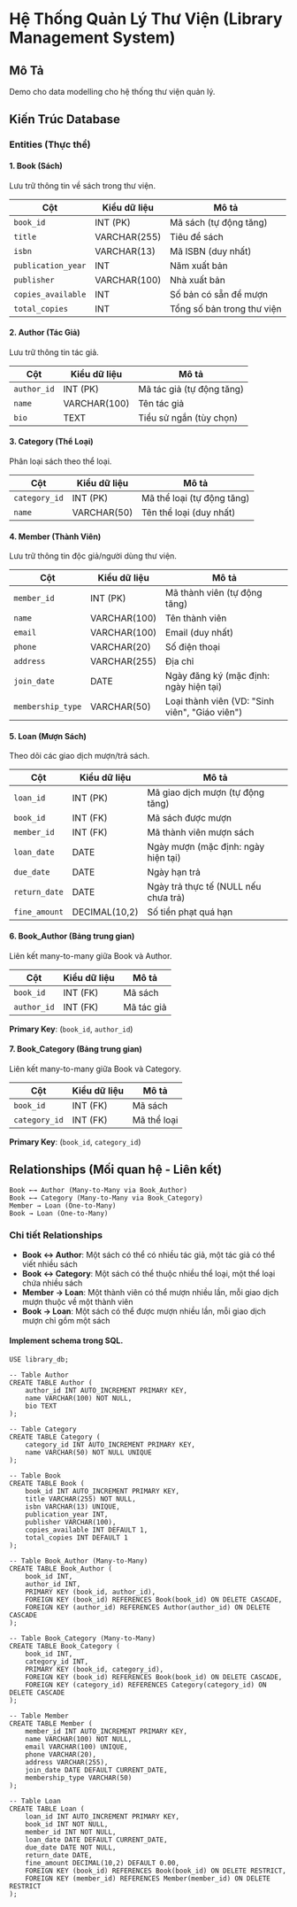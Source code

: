 # Hệ Thống Quản Lý Thư Viện (Library Management System)

## Mô Tả

Demo cho data modelling cho hệ thống thư viện quản lý.

## Kiến Trúc Database

### Entities (Thực thể)

#### 1. Book (Sách)
Lưu trữ thông tin về sách trong thư viện.

| Cột | Kiểu dữ liệu | Mô tả |
|-----|--------------|-------|
| `book_id` | INT (PK) | Mã sách (tự động tăng) |
| `title` | VARCHAR(255) | Tiêu đề sách |
| `isbn` | VARCHAR(13) | Mã ISBN (duy nhất) |
| `publication_year` | INT | Năm xuất bản |
| `publisher` | VARCHAR(100) | Nhà xuất bản |
| `copies_available` | INT | Số bản có sẵn để mượn |
| `total_copies` | INT | Tổng số bản trong thư viện |

#### 2. Author (Tác Giả)
Lưu trữ thông tin tác giả.

| Cột | Kiểu dữ liệu | Mô tả |
|-----|--------------|-------|
| `author_id` | INT (PK) | Mã tác giả (tự động tăng) |
| `name` | VARCHAR(100) | Tên tác giả |
| `bio` | TEXT | Tiểu sử ngắn (tùy chọn) |

#### 3. Category (Thể Loại)
Phân loại sách theo thể loại.

| Cột | Kiểu dữ liệu | Mô tả |
|-----|--------------|-------|
| `category_id` | INT (PK) | Mã thể loại (tự động tăng) |
| `name` | VARCHAR(50) | Tên thể loại (duy nhất) |

#### 4. Member (Thành Viên)
Lưu trữ thông tin độc giả/người dùng thư viện.

| Cột | Kiểu dữ liệu | Mô tả |
|-----|--------------|-------|
| `member_id` | INT (PK) | Mã thành viên (tự động tăng) |
| `name` | VARCHAR(100) | Tên thành viên |
| `email` | VARCHAR(100) | Email (duy nhất) |
| `phone` | VARCHAR(20) | Số điện thoại |
| `address` | VARCHAR(255) | Địa chỉ |
| `join_date` | DATE | Ngày đăng ký (mặc định: ngày hiện tại) |
| `membership_type` | VARCHAR(50) | Loại thành viên (VD: "Sinh viên", "Giáo viên") |

#### 5. Loan (Mượn Sách)
Theo dõi các giao dịch mượn/trả sách.

| Cột | Kiểu dữ liệu | Mô tả |
|-----|--------------|-------|
| `loan_id` | INT (PK) | Mã giao dịch mượn (tự động tăng) |
| `book_id` | INT (FK) | Mã sách được mượn |
| `member_id` | INT (FK) | Mã thành viên mượn sách |
| `loan_date` | DATE | Ngày mượn (mặc định: ngày hiện tại) |
| `due_date` | DATE | Ngày hạn trả |
| `return_date` | DATE | Ngày trả thực tế (NULL nếu chưa trả) |
| `fine_amount` | DECIMAL(10,2) | Số tiền phạt quá hạn |

#### 6. Book_Author (Bảng trung gian)
Liên kết many-to-many giữa Book và Author.

| Cột | Kiểu dữ liệu | Mô tả |
|-----|--------------|-------|
| `book_id` | INT (FK) | Mã sách |
| `author_id` | INT (FK) | Mã tác giả |

**Primary Key**: (`book_id`, `author_id`)

#### 7. Book_Category (Bảng trung gian)
Liên kết many-to-many giữa Book và Category.

| Cột | Kiểu dữ liệu | Mô tả |
|-----|--------------|-------|
| `book_id` | INT (FK) | Mã sách |
| `category_id` | INT (FK) | Mã thể loại |

**Primary Key**: (`book_id`, `category_id`)

## Relationships (Mối quan hệ - Liên kết)

```
Book ←→ Author (Many-to-Many via Book_Author)
Book ←→ Category (Many-to-Many via Book_Category)
Member → Loan (One-to-Many)
Book → Loan (One-to-Many)
```

### Chi tiết Relationships

- **Book ↔ Author**: Một sách có thể có nhiều tác giả, một tác giả có thể viết nhiều sách
- **Book ↔ Category**: Một sách có thể thuộc nhiều thể loại, một thể loại chứa nhiều sách
- **Member → Loan**: Một thành viên có thể mượn nhiều lần, mỗi giao dịch mượn thuộc về một thành viên
- **Book → Loan**: Một sách có thể được mượn nhiều lần, mỗi giao dịch mượn chỉ gồm một sách

#### Implement schema trong SQL.
```
USE library_db;

-- Table Author
CREATE TABLE Author (
    author_id INT AUTO_INCREMENT PRIMARY KEY,
    name VARCHAR(100) NOT NULL,
    bio TEXT
);

-- Table Category
CREATE TABLE Category (
    category_id INT AUTO_INCREMENT PRIMARY KEY,
    name VARCHAR(50) NOT NULL UNIQUE
);

-- Table Book
CREATE TABLE Book (
    book_id INT AUTO_INCREMENT PRIMARY KEY,
    title VARCHAR(255) NOT NULL,
    isbn VARCHAR(13) UNIQUE,
    publication_year INT,
    publisher VARCHAR(100),
    copies_available INT DEFAULT 1,
    total_copies INT DEFAULT 1
);

-- Table Book_Author (Many-to-Many)
CREATE TABLE Book_Author (
    book_id INT,
    author_id INT,
    PRIMARY KEY (book_id, author_id),
    FOREIGN KEY (book_id) REFERENCES Book(book_id) ON DELETE CASCADE,
    FOREIGN KEY (author_id) REFERENCES Author(author_id) ON DELETE CASCADE
);

-- Table Book_Category (Many-to-Many)
CREATE TABLE Book_Category (
    book_id INT,
    category_id INT,
    PRIMARY KEY (book_id, category_id),
    FOREIGN KEY (book_id) REFERENCES Book(book_id) ON DELETE CASCADE,
    FOREIGN KEY (category_id) REFERENCES Category(category_id) ON DELETE CASCADE
);

-- Table Member
CREATE TABLE Member (
    member_id INT AUTO_INCREMENT PRIMARY KEY,
    name VARCHAR(100) NOT NULL,
    email VARCHAR(100) UNIQUE,
    phone VARCHAR(20),
    address VARCHAR(255),
    join_date DATE DEFAULT CURRENT_DATE,
    membership_type VARCHAR(50)
);

-- Table Loan
CREATE TABLE Loan (
    loan_id INT AUTO_INCREMENT PRIMARY KEY,
    book_id INT NOT NULL,
    member_id INT NOT NULL,
    loan_date DATE DEFAULT CURRENT_DATE,
    due_date DATE NOT NULL,
    return_date DATE,
    fine_amount DECIMAL(10,2) DEFAULT 0.00,
    FOREIGN KEY (book_id) REFERENCES Book(book_id) ON DELETE RESTRICT,
    FOREIGN KEY (member_id) REFERENCES Member(member_id) ON DELETE RESTRICT
);
```
